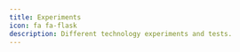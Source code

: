 ```yaml
---
title: Experiments
icon: fa fa-flask
description: Different technology experiments and tests.
---
```

